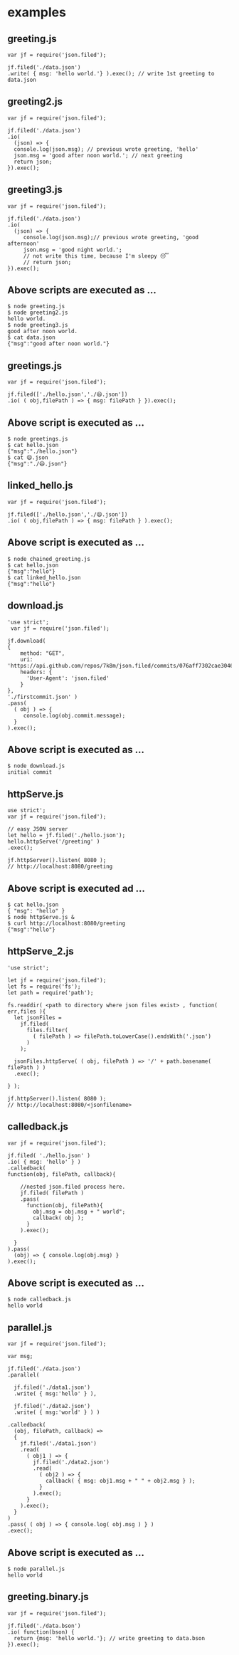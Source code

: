 # examples

## greeting.js
    var jf = require('json.filed');

    jf.filed('./data.json')
    .write( { msg: 'hello world.'} ).exec(); // write 1st greeting to data.json

## greeting2.js
    var jf = require('json.filed');

    jf.filed('./data.json')
    .io(
      (json) => {
      console.log(json.msg); // previous wrote greeting, 'hello'
      json.msg = 'good after noon world.'; // next greeting
      return json;
    }).exec();

## greeting3.js
    var jf = require('json.filed');

    jf.filed('./data.json')
    .io(
      (json) => {
         console.log(json.msg);// previous wrote greeting, 'good afternoon'
         json.msg = 'good night world.';
         // not write this time, because I'm sleepy 😴  
         // return json;
    }).exec();


## Above scripts are executed as ...
    $ node greeting.js
    $ node greeting2.js
    hello world.
    $ node greeting3.js
    good after noon world.
    $ cat data.json
    {"msg":"good after noon world."}


## greetings.js
    var jf = require('json.filed');

    jf.filed(['./hello.json','./😄.json'])
    .io( ( obj,filePath ) => { msg: filePath } }).exec();


## Above script is executed as ...
    $ node greetings.js
    $ cat hello.json
    {"msg":"./hello.json"}
    $ cat 😄.json
    {"msg":"./😄.json"}

## linked_hello.js
    var jf = require('json.filed');

    jf.filed(['./hello.json','./😄.json'])
    .io( ( obj,filePath ) => { msg: filePath } ).exec();


## Above script is executed as ...
    $ node chained_greeting.js
    $ cat hello.json
    {"msg":"hello"}
    $ cat linked_hello.json
    {"msg":"hello"}


## download.js
    'use strict';
     var jf = require('json.filed');

    jf.download(
    {
        method: "GET",
        uri: 'https://api.github.com/repos/7k8m/json.filed/commits/076aff7302cae3046955de13af41b1be90f41f03',
        headers: {
          'User-Agent': 'json.filed'
        }
    },
    './firstcommit.json' )
    .pass(
      ( obj ) => {
         console.log(obj.commit.message);
      }
    ).exec();

## Above script is executed as ...
    $ node download.js
    initial commit    


## httpServe.js
    use strict';
    var jf = require('json.filed');

    // easy JSON server
    let hello = jf.filed('./hello.json');
    hello.httpServe('/greeting' )
    .exec();

    jf.httpServer().listen( 8080 );
    // http://localhost:8080/greeting


## Above script is executed ad ...
    $ cat hello.json
    { "msg": "hello" }
    $ node httpServe.js &
    $ curl http://localhost:8080/greeting
    {"msg":"hello"}


## httpServe_2.js
    'use strict';

    let jf = require('json.filed');
    let fs = require('fs');
    let path = require('path');

    fs.readdir( <path to directory where json files exist> , function( err,files ){
      let jsonFiles =
        jf.filed(
          files.filter(
            ( filePath ) => filePath.toLowerCase().endsWith('.json')
          )
        );

      jsonFiles.httpServe( ( obj, filePath ) => '/' + path.basename( filePath ) )
      .exec();

    } );

    jf.httpServer().listen( 8080 );
    // http://localhost:8080/<jsonfilename>


## calledback.js
    var jf = require('json.filed');

    jf.filed( './hello.json' )
    .io( { msg: 'hello' } )
    .calledback(
    function(obj, filePath, callback){

        //nested json.filed process here.
        jf.filed( filePath )
        .pass(
          function(obj, filePath){
            obj.msg = obj.msg + " world";
            callback( obj );
          }
        ).exec();

      }
    ).pass(
      (obj) => { console.log(obj.msg) }
    ).exec();

## Above script is executed as ...
    $ node calledback.js
    hello world

## parallel.js
    var jf = require('json.filed');

    var msg;

    jf.filed('./data.json')
    .parallel(

      jf.filed('./data1.json')
      .write( { msg:'hello' } ),

      jf.filed('./data2.json')
      .write( { msg:'world' } ) )

    .calledback(
      (obj, filePath, callback) =>
      {
        jf.filed('./data1.json')
        .read(
          ( obj1 ) => {
            jf.filed('./data2.json')
            .read(
              ( obj2 ) => {
                callback( { msg: obj1.msg + " " + obj2.msg } );
              }
            ).exec();
          }
        ).exec();
      }
    )
    .pass( ( obj ) => { console.log( obj.msg ) } )
    .exec();

## Above script is executed as ...
    $ node parallel.js
    hello world

## greeting.binary.js
    var jf = require('json.filed');

    jf.filed('./data.bson')
    .io( function(bson) {
      return {msg: 'hello world.'}; // write greeting to data.bson
    }).exec();
